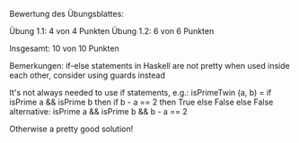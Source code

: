 Bewertung des Übungsblattes:

Übung 1.1:   4 von  4 Punkten
Übung 1.2:   6 von  6 Punkten

Insgesamt:  10 von 10 Punkten

Bemerkungen:
if-else statements in Haskell are not pretty when used inside each other, consider using guards instead

It's not always needed to use if statements, e.g.:
isPrimeTwin (a, b) = 
    if isPrime a && isPrime b then
        if b - a == 2 then True
        else False
    else False
alternative:
isPrime a && isPrime b && b - a == 2

Otherwise a pretty good solution!
